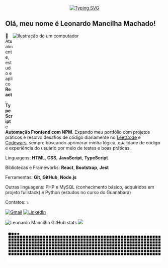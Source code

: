 <div align="center">
 <a href="https://git.io/typing-svg"><img src="https://readme-typing-svg.demolab.com?font=sans-serif&weight=300&size=32&letterSpacing=&pause=1000&color=FF5252&background=AC203400&width=435&lines=Welcome+to+my+code+world!" alt="Typing SVG" />
 </a>
</div>

## Olá, meu nome é Leonardo Mancilha Machado!

<img src="https://t3.ftcdn.net/jpg/07/96/02/16/360_F_796021659_T0fEiTbS0k3iae6UdY8iBESVDBFoMqkH.jpg" alt="ilustração de um computador" min-width="350px" max-width="480px" width="480px" height="300px" align="right">

<p>
    🚀 Atualmente, estudo e aplico <strong>React</strong>, <strong>TypeScript</strong> e <strong>Automação Frontend com NPM</strong>. Expando meu portfólio com projetos práticos e resolvo desafios de código diariamente no <a href="https://github.com/LeonardoMancilha/leetcode" target="_blank">LeetCode</a> e 
                <a href="https://github.com/LeonardoMancilha/codewars" target="_blank">Codewars</a>, sempre buscando aprimorar minha lógica, qualidade de código e experiência do usuário por meio de testes e boas práticas.

</p>

<p>
  Linguagens: <strong>HTML</strong>, <strong>CSS</strong>, <strong>JavaScript</strong>, <strong>TypeScript</strong>
</p>

<p>
  Bibliotecas e Frameworks: <strong>React</strong>, <strong>Bootstrap</strong>, <strong>Jest</strong>
</p>

<p>
  Ferramentas: <strong>Git</strong>, <strong>GitHub</strong>, <strong>Node.js</strong>
</p>

<p>
   Outras linguagens: PHP e MySQL (conhecimento básico, adquiridos em projeto fullstack) e Python (estudos no curso do Guanabara)  
</p>

<p>
  Contatos: ⤵️
</p>

<p align="left">
  <a href="mailto:leonardomachadomancilha@gmail.com" title="Gmail">
  <img src="https://img.shields.io/badge/-Gmail-FF0000?style=flat-square&labelColor=FF0000&logo=gmail&logoColor=white" alt="Gmail"/></a>
  <a href="https://www.linkedin.com/in/leonardomancilha/" title="LinkedIn">
  <img src="https://img.shields.io/badge/-Linkedin-0e76a8?style=flat-square&logo=Linkedin&logoColor=white" alt="LinkedIn"/></a>
</p>

<img alt="Leonardo Mancilha GitHub stats" src="https://github-readme-stats.vercel.app/api?username=LeonardoMancilha&show_icons=true&theme=github_dark" /> <img src="https://github-readme-stats.vercel.app/api/top-langs/?username=LeonardoMancilha&theme=github_dark&&layout=compact" height="195px"/>

<picture align="center">
  <source media="(prefers-color-scheme: dark)" srcset="https://raw.githubusercontent.com/LeonardoMancilha/LeonardoMancilha/output/github-contribution-grid-snake-dark.svg">
  <source media="(prefers-color-scheme: light)" srcset="https://raw.githubusercontent.com/LeonardoMancilha/LeonardoMancilha/output/github-contribution-grid-snake-dark.svg">
  <img align="center" alt="github contribution grid snake animation" src="https://raw.githubusercontent.com/LeonardoMancilha/LeonardoMancilha/output/github-contribution-grid-snake.svg">
</picture>
